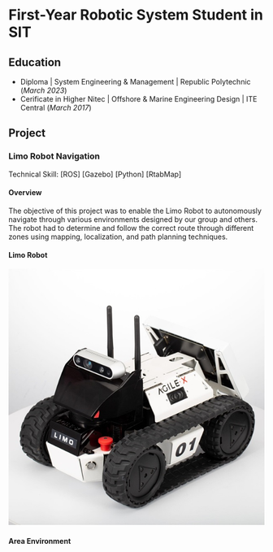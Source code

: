 # First-Year Robotic System Student in SIT


## Education
- Diploma | System Engineering & Management | Republic Polytechnic (_March 2023_)
- Cerificate in Higher Nitec | Offshore & Marine Engineering Design | ITE Central (_March 2017_)

## Project
### Limo Robot Navigation
Technical Skill: [ROS] [Gazebo] [Python] [RtabMap] 
#### Overview
The objective of this project was to enable the Limo Robot to autonomously navigate through various environments designed by our group and others. The robot had to determine and follow the correct route through different zones using mapping, localization, and path planning techniques.
#### Limo Robot
![Limo Robot](image/Limo.jpg)

#### Area Environment

